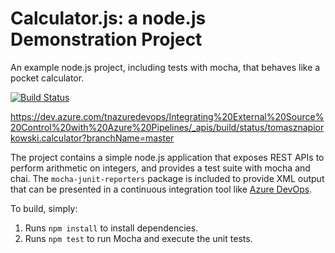 Calculator.js: a node.js Demonstration Project
==============================================
An example node.js project, including tests with mocha, that behaves like
a pocket calculator.

[![Build Status](https://dev.azure.com/tnazuredevops/Integrating%20External%20Source%20Control%20with%20Azure%20Pipelines/_apis/build/status/tomasznapiorkowski.calculator?branchName=master)](https://dev.azure.com/tnazuredevops/Integrating%20External%20Source%20Control%20with%20Azure%20Pipelines/_build/latest?definitionId=5&branchName=master)

https://dev.azure.com/tnazuredevops/Integrating%20External%20Source%20Control%20with%20Azure%20Pipelines/_apis/build/status/tomasznapiorkowski.calculator?branchName=master

The project contains a simple node.js application that exposes REST APIs
to perform arithmetic on integers, and provides a test suite with mocha
and chai.  The `mocha-junit-reporters` package is included to provide XML
output that can be presented in a continuous integration tool like
[Azure DevOps](https://azure.com/devops).

To build, simply:

1. Runs `npm install` to install dependencies.
2. Runs `npm test` to run Mocha and execute the unit tests.

